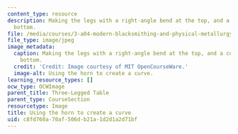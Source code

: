 ```yaml
---
content_type: resource
description: Making the legs with a right-angle bend at the top, and a curve at the
  bottom.
file: /media/courses/3-a04-modern-blacksmithing-and-physical-metallurgy-fall-2008/c8fd760a70af506db21a1d2d1a2d71bf_088.jpg
file_type: image/jpeg
image_metadata:
  caption: Making the legs with a right-angle bend at the top, and a curve at the
    bottom.
  credit: 'Credit: Image courtesy of MIT OpenCourseWare.'
  image-alt: Using the horn to create a curve.
learning_resource_types: []
ocw_type: OCWImage
parent_title: Three-Legged Table
parent_type: CourseSection
resourcetype: Image
title: Using the horn to create a curve
uid: c8fd760a-70af-506d-b21a-1d2d1a2d71bf
---
```

